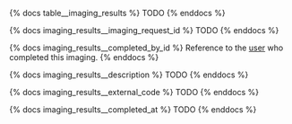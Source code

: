{% docs table__imaging_results %}
TODO
{% enddocs %}

{% docs imaging_results__imaging_request_id %}
TODO
{% enddocs %}

{% docs imaging_results__completed_by_id %}
Reference to the [user](#!/source/source.tamanu.tamanu.users) who completed this imaging.
{% enddocs %}

{% docs imaging_results__description %}
TODO
{% enddocs %}

{% docs imaging_results__external_code %}
TODO
{% enddocs %}

{% docs imaging_results__completed_at %}
TODO
{% enddocs %}
